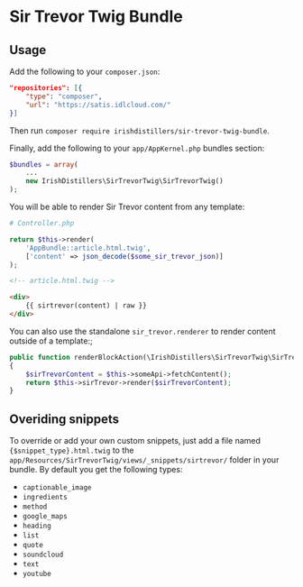 # Sir Trevor Twig Bundle

## Usage

Add the following to your `composer.json`:

```json
"repositories": [{
    "type": "composer",
    "url": "https://satis.idlcloud.com/"
}]
```

Then run `composer require irishdistillers/sir-trevor-twig-bundle`.

Finally, add the following to your `app/AppKernel.php` bundles section:

```php
$bundles = array(
    ...
    new IrishDistillers\SirTrevorTwig\SirTrevorTwig()
);
```

You will be able to render Sir Trevor content from any template:

```php
# Controller.php

return $this->render(
    'AppBundle::article.html.twig',
    ['content' => json_decode($some_sir_trevor_json)]
);
```


```html
<!-- article.html.twig -->

<div>
    {{ sirtrevor(content) | raw }}
</div>
```

You can also use the standalone `sir_trevor.renderer` to render content outside of a template:;

```php
public function renderBlockAction(\IrishDistillers\SirTrevorTwig\SirTrevor $sirTrevor)
{
    $sirTrevorContent = $this->someApi->fetchContent();
    return $this->sirTrevor->render($sirTrevorContent);
}
```

## Overiding snippets

To override or add your own custom snippets, just add a file named `{$snippet_type}.html.twig` to the
`app/Resources/SirTrevorTwig/views/_snippets/sirtrevor/` folder in your bundle. By default you get the
following types:

- `captionable_image`
- `ingredients`
- `method`
- `google_maps`
- `heading`
- `list`
- `quote`
- `soundcloud`
- `text`
- `youtube`
